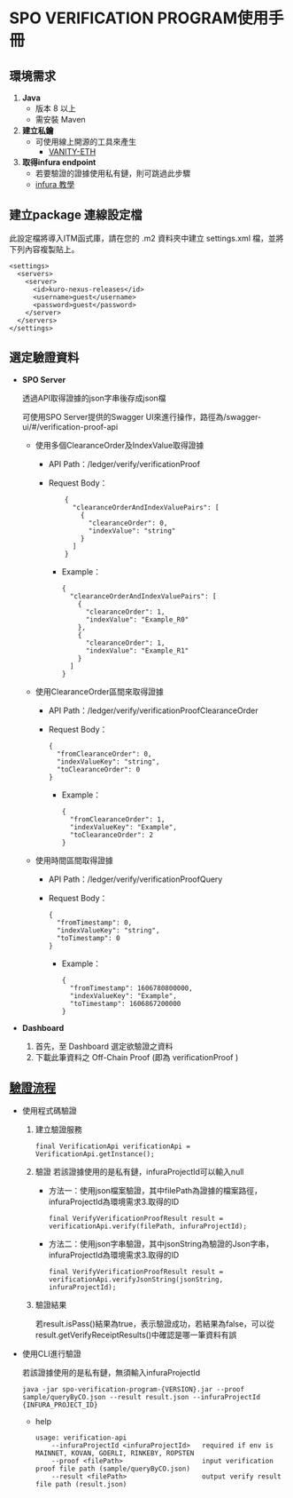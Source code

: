 # SPO VERIFICATION PROGRAM使用手冊

## 環境需求

1. **Java** 
    - 版本 8 以上
    - 需安裝 Maven
2. **建立私鑰**
    - 可使用線上開源的工具來產生
         - [VANITY-ETH](https://vanity-eth.tk/)
3. **取得infura endpoint**
    - 若要驗證的證據使用私有鏈，則可跳過此步驟
    - [infura 教學](./infura.md)

## 建立package 連線設定檔
此設定檔將導入ITM函式庫，請在您的 .m2 資料夾中建立 settings.xml 檔，並將下列內容複製貼上。
```
<settings>
  <servers>
    <server>
      <id>kuro-nexus-releases</id>
      <username>guest</username>
      <password>guest</password>
    </server>
  </servers>
</settings>
```

## 選定驗證資料

- **SPO Server**

    透過API取得證據的json字串後存成json檔
    
    可使用SPO Server提供的Swagger UI來進行操作，路徑為/swagger-ui/#/verification-proof-api
    
    - 使用多個ClearanceOrder及IndexValue取得證據
    
        - API Path：/ledger/verify/verificationProof
        
        - Request Body：
        
            ```
                {
                  "clearanceOrderAndIndexValuePairs": [
                    {
                      "clearanceOrder": 0,
                      "indexValue": "string"
                    }
                  ]
                }
            ```
          
            - Example：
            
                ```
                {
                  "clearanceOrderAndIndexValuePairs": [
                    {
                      "clearanceOrder": 1,
                      "indexValue": "Example_R0"
                    },
                    {
                      "clearanceOrder": 1,
                      "indexValue": "Example_R1"
                    }
                  ]
                }
                ```
          
    - 使用ClearanceOrder區間來取得證據
    
        - API Path：/ledger/verify/verificationProofClearanceOrder
        
        - Request Body：
        
            ```
            {
              "fromClearanceOrder": 0,
              "indexValueKey": "string",
              "toClearanceOrder": 0
            }
            ```
          
            - Example：
                ```
                {
                  "fromClearanceOrder": 1,
                  "indexValueKey": "Example",
                  "toClearanceOrder": 2
                }
                ```

    - 使用時間區間取得證據
    
        - API Path：/ledger/verify/verificationProofQuery
        
        - Request Body：
        
            ```
            {
              "fromTimestamp": 0,
              "indexValueKey": "string",
              "toTimestamp": 0
            }
            ```
          
            - Example：
                ```
                {
                  "fromTimestamp": 1606780800000,
                  "indexValueKey": "Example",
                  "toTimestamp": 1606867200000
                }
                ```

-  **Dashboard**
    1. 首先，至 Dashboard 選定欲驗證之資料
    2. 下載此筆資料之 Off-Chain Proof (即為 verificationProof )

## [驗證流程](./src/main/java/com/itrustmachines/verification/VerificationApi.java)

-  使用程式碼驗證

    1. 建立驗證服務

        ```
        final VerificationApi verificationApi = VerificationApi.getInstance();
        ```

    2. 驗證
        若該證據使用的是私有鏈，infuraProjectId可以輸入null
        - 方法一：使用json檔案驗證，其中filePath為證據的檔案路徑，infuraProjectId為環境需求3.取得的ID

            ```
            final VerifyVerificationProofResult result = verificationApi.verify(filePath, infuraProjectId);
            ```

        - 方法二：使用json字串驗證，其中jsonString為驗證的Json字串，infuraProjectId為環境需求3.取得的ID

            ```
            final VerifyVerificationProofResult result = verificationApi.verifyJsonString(jsonString, infuraProjectId);
            ```

    3. 驗證結果

        若result.isPass()結果為true，表示驗證成功，若結果為false，可以從result.getVerifyReceiptResults()中確認是哪一筆資料有誤
    
- 使用CLI進行驗證

    若該證據使用的是私有鏈，無須輸入infuraProjectId
    
    ```
    java -jar spo-verification-program-{VERSION}.jar --proof sample/queryByCO.json --result result.json --infuraProjectId {INFURA_PROJECT_ID}
    ```

    - help

        ```
        usage: verification-api
            --infuraProjectId <infuraProjectId>   required if env is MAINNET, KOVAN, GOERLI, RINKEBY, ROPSTEN
            --proof <filePath>                    input verification proof file path (sample/queryByCO.json)
            --result <filePath>                   output verify result file path (result.json)
        ```